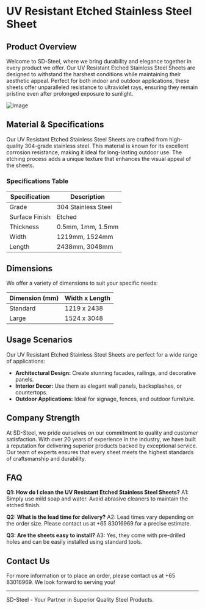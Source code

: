# UV Resistant Etched Stainless Steel Sheet

## Product Overview
Welcome to SD-Steel, where we bring durability and elegance together in every product we offer. Our UV Resistant Etched Stainless Steel Sheets are designed to withstand the harshest conditions while maintaining their aesthetic appeal. Perfect for both indoor and outdoor applications, these sheets offer unparalleled resistance to ultraviolet rays, ensuring they remain pristine even after prolonged exposure to sunlight.

![Image](https://github.com/user-attachments/assets/2567258e-e124-4816-932d-1809bd27ef0b)

## Material & Specifications
Our UV Resistant Etched Stainless Steel Sheets are crafted from high-quality 304-grade stainless steel. This material is known for its excellent corrosion resistance, making it ideal for long-lasting outdoor use. The etching process adds a unique texture that enhances the visual appeal of the sheets.

### Specifications Table
| Specification | Description |
|---------------|-------------|
| Grade         | 304 Stainless Steel |
| Surface Finish| Etched |
| Thickness     | 0.5mm, 1mm, 1.5mm |
| Width         | 1219mm, 1524mm |
| Length        | 2438mm, 3048mm |

## Dimensions
We offer a variety of dimensions to suit your specific needs:

| Dimension (mm) | Width x Length |
|----------------|----------------|
| Standard       | 1219 x 2438    |
| Large          | 1524 x 3048    |

## Usage Scenarios
Our UV Resistant Etched Stainless Steel Sheets are perfect for a wide range of applications:
- **Architectural Design:** Create stunning facades, railings, and decorative panels.
- **Interior Decor:** Use them as elegant wall panels, backsplashes, or countertops.
- **Outdoor Applications:** Ideal for signage, fences, and outdoor furniture.

## Company Strength
At SD-Steel, we pride ourselves on our commitment to quality and customer satisfaction. With over 20 years of experience in the industry, we have built a reputation for delivering superior products backed by exceptional service. Our team of experts ensures that every sheet meets the highest standards of craftsmanship and durability.

## FAQ
**Q1: How do I clean the UV Resistant Etched Stainless Steel Sheets?**
A1: Simply use mild soap and water. Avoid abrasive cleaners to maintain the etched finish.

**Q2: What is the lead time for delivery?**
A2: Lead times vary depending on the order size. Please contact us at +65 83016969 for a precise estimate.

**Q3: Are the sheets easy to install?**
A3: Yes, they come with pre-drilled holes and can be easily installed using standard tools.

## Contact Us
For more information or to place an order, please contact us at +65 83016969. We look forward to serving you!

---

SD-Steel - Your Partner in Superior Quality Steel Products.